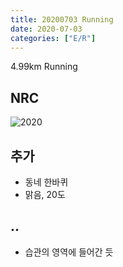 ```yaml
---
title: 20200703 Running 
date: 2020-07-03
categories: ["E/R"]
---
```


4.99km Running 

## NRC

![2020](/img/20200703.jpg)

## 추가

*   동네 한바퀴
*   맑음, 20도

## ..

- 습관의 영역에 들어간 듯
